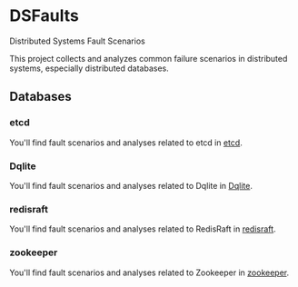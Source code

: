 # DSFaults
Distributed Systems Fault Scenarios

This project collects and analyzes common failure scenarios in distributed systems, especially distributed databases. 

## Databases

### etcd
You'll find fault scenarios and analyses related to etcd in [etcd](./etcd/doc.md).

### Dqlite
You'll find fault scenarios and analyses related to Dqlite in [Dqlite](./dqlite/doc.md).

### redisraft
You'll find fault scenarios and analyses related to RedisRaft in [redisraft](./redisraft/doc.md).

### zookeeper
You'll find fault scenarios and analyses related to Zookeeper in [zookeeper](./zookeeper/doc.md).